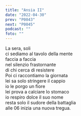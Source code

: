 ```yaml
---
title: "Ansia II"
date: "2022-04-30"
prev: "P0043"
next: "P0045"
podcast: ""
foto: ""
---
```


La sera, soli  
ci sediamo al tavolo della mente  
faccia a faccia  
nel silenzio frastornante  
di chi cerca di resistere  
Poi ci raccontiamo la giornata  
lei sa solo stringere il cappio  
io le porgo un fiore  
lei prova a calciare lo stomaco  
io respiro dolce il suo nome  
resta solo il sudore della battaglia  
alle 06 inizia una nuova tregua.  
